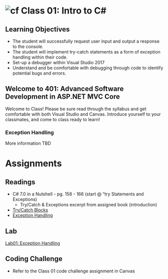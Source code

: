 ![cf](http://i.imgur.com/7v5ASc8.png) Class 01: Intro to C#
=====================================

## Learning Objectives
* The student will successfully request user input and output a response to the console.
* The student will implement try-catch statements as a form of exception handling within their code.
* Set-up a debugger within Visual Studio 2017
* Understand and be comfortable with debugging through code to identify potential bugs and errors. 

## Welcome to 401: Advanced Software Development in ASP.NET MVC Core
Welcome to Class! Please be sure read through the syllabus and get comfortable with both Visual Studio and Canvas.
Introduce yourself to your classmates, and come to class ready to learn!

### Exception Handling
More information TBD

# Assignments

## Readings
- C# 7.0 in a Nutshell - pg. 158 - 166 (start @ “try Statements and Exceptions)
	- Try/Catch & Exceptions excerpt from assigned book (introduction)
- [Try/Catch Blocks](https://docs.microsoft.com/en-us/dotnet/standard/exceptions/how-to-use-the-try-catch-block-to-catch-exceptions)
- [Exception Handling](https://docs.microsoft.com/en-us/dotnet/csharp/language-reference/keywords/exception-handling-statements)

## Lab
[Lab01: Exception Handling](https://github.com/codefellows-seattle-dotnet-401d3/Lab01-Exception-Handling)

## Coding Challenge
- Refer to the Class 01 code challenge assignment in Canvas
